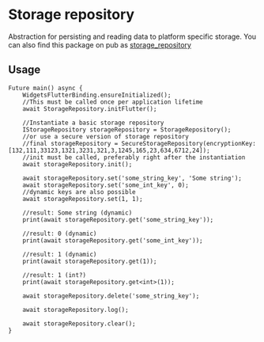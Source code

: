 # Storage repository
Abstraction for persisting and reading data to platform specific storage.
You can also find this package on pub as [storage_repository](https://pub.dev/packages/storage_repository) 

## Usage
```
Future main() async {
    WidgetsFlutterBinding.ensureInitialized();
    //This must be called once per application lifetime
    await StorageRepository.initFlutter();

    //Instantiate a basic storage repository
    IStorageRepository storageRepository = StorageRepository();
    //or use a secure version of storage repository
    //final storageRepository = SecureStorageRepository(encryptionKey: [132,111,33123,1321,3231,321,3,1245,165,23,634,6712,24]);
    //init must be called, preferably right after the instantiation
    await storageRepository.init();

    await storageRepository.set('some_string_key', 'Some string');
    await storageRepository.set('some_int_key', 0);
    //dynamic keys are also possible
    await storageRepository.set(1, 1);

    //result: Some string (dynamic)
    print(await storageRepository.get('some_string_key'));

    //result: 0 (dynamic)
    print(await storageRepository.get('some_int_key'));

    //result: 1 (dynamic)
    print(await storageRepository.get(1));

    //result: 1 (int?)
    print(await storageRepository.get<int>(1));

    await storageRepository.delete('some_string_key');

    await storageRepository.log();

    await storageRepository.clear();
}

```